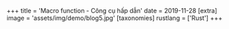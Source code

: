 +++
title = 'Macro function - Công cụ hấp dẫn'
date = 2019-11-28
[extra]
image = 'assets/img/demo/blog5.jpg'
[taxonomies]
rustlang = ['Rust']
+++
